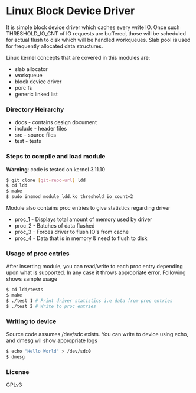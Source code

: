# Linux Block Device Driver
It is simple block device driver which caches every write IO. Once such THRESHOLD_IO_CNT of IO requests are buffered, those will be scheduled for actual flush to disk which will be handled workqueues. Slab pool is used for frequently allocated data structures.

Linux kernel concepts that are covered in this modules are:

  - slab allocator
  - workqueue
  - block device driver
  - porc fs
  - generic linked list

### Directory Heirarchy

* docs - contains design document
* include - header files
* src - source files
* test - tests

### Steps to compile and load module
**Warning**: code is tested on kernel 3.11.10

```sh
$ git clone [git-repo-url] ldd
$ cd ldd
$ make
$ sudo insmod module_ldd.ko threshold_io_count=2
```

Module also contains proc entries to give statistics regarding driver
* proc_1 - Displays total amount of memory used by driver 
* proc_2 - Batches of data flushed
* proc_3 - Forces driver to flush IO's from cache
* proc_4 - Data that is in memory & need to flush to disk

### Usage of proc entries
After inserting module, you can read/write to each proc entry depending upon what is supported. In any case it throws appropriate error. Following shows sample usage

```sh
$ cd ldd/tests
$ make
$ ./test 1 # Print driver statistics i.e data from proc entries
$ ./test 2 # Write to proc entries 
```
### Writing to device
Source code assumes /dev/sdc exists. You can write to device using echo, and dmesg wil show appropriate logs
```sh
$ echo "Hello World" > /dev/sdc0
$ dmesg
```

### License
GPLv3